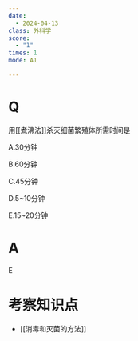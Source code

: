 ```yaml
---
date:
  - 2024-04-13
class: 外科学
score:
  - "1"
times: 1
mode: A1

---
```



# Q
用[[煮沸法]]杀灭细菌繁殖体所需时间是

A.30分钟

B.60分钟

C.45分钟

D.5~10分钟

E.15~20分钟


# A

E

考察知识点
==
- [[消毒和灭菌的方法]]